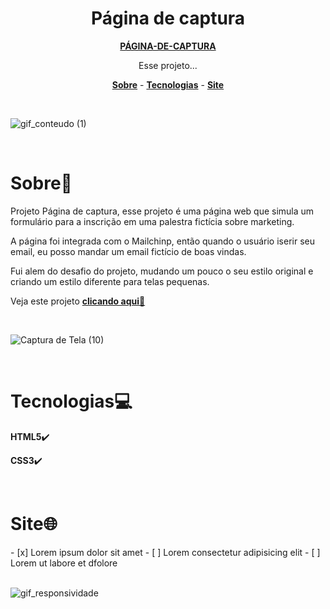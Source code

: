 <h1 align="center">Página de captura</h1>
<p align="center">
<a href="https://hiagosilvaanjos.github.io/pagina-de-captura/"><strong>PÁGINA-DE-CAPTURA</strong></a>
</p>

<p align="center">
Esse projeto...
</p>

<p align="center">
    <a href="#sobre"><strong>Sobre</strong></a> -
    <a href="#tecnologias"><strong>Tecnologias</strong></a> -
    <a href="#site"><strong>Site</strong></a> 
</p>

<br>

![gif_conteudo (1)](https://user-images.githubusercontent.com/91165415/146456826-a1179353-5b9c-4e59-b175-c02dd9a85345.gif)


<br>

<h1 id="sobre">Sobre📖</h1>
<p>
Projeto Página de captura, esse projeto é uma página web que simula um formulário para a inscrição em uma palestra fictícia sobre marketing.
</p>
<p>
A página foi integrada com o Mailchinp, então quando o usuário iserir seu email, eu posso mandar um email fictício de boas vindas.
</p>
<p>
Fui alem do desafio do projeto, mudando um pouco o seu estilo original e criando um estilo diferente para telas pequenas.
</p>
<p>
Veja este projeto <a href="https://hiagosilvaanjos.github.io/pagina-de-captura/"><strong>clicando aqui</strong>🔗</a>
</p>

<br>

![Captura de Tela (10)](https://user-images.githubusercontent.com/91165415/146291110-e628fdc6-e66e-4f08-a644-56c7fcd09b41.png)

<br>

<h1 id="tecnologias">Tecnologias💻</h1>
<p><strong>HTML5</strong>✔️</p>
<p><strong>CSS3</strong>✔️</p>

<br>

<h1 id="site">Site🌐</h1>
- [x] Lorem ipsum dolor sit amet
- [ ] Lorem consectetur adipisicing elit
- [ ] Lorem ut labore et dfolore

<br>
<br>

![gif_responsividade](https://user-images.githubusercontent.com/91165415/146456833-9ef344ad-8cb9-41c5-8685-0595924c8071.gif)